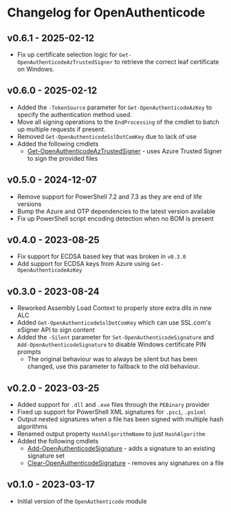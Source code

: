 # Changelog for OpenAuthenticode

## v0.6.1 - 2025-02-12

* Fix up certificate selection logic for `Get-OpenAuthenticodeAzTrustedSigner` to retrieve the correct leaf certificate on Windows.

## v0.6.0 - 2025-02-12

* Added the `-TokenSource` parameter for `Get-OpenAuthenticodeAzKey` to specify the authentication method used.
* Move all signing operations to the `EndProcessing` of the cmdlet to batch up multiple requests if present.
* Removed `Get-OpenAuthenticodeSslDotComKey` due to lack of use
* Added the following cmdlets
  * [Get-OpenAuthenticodeAzTrustedSigner](./docs/en-US/Get-OpenAuthenticodeAzTrustedSigner.md) - uses Azure Trusted Signer to sign the provided files

## v0.5.0 - 2024-12-07

* Remove support for PowerShell 7.2 and 7.3 as they are end of life versions
* Bump the Azure and OTP dependencies to the latest version available
* Fix up PowerShell script encoding detection when no BOM is present

## v0.4.0 - 2023-08-25

* Fix support for ECDSA based key that was broken in `v0.3.0`
* Add support for ECDSA keys from Azure using `Get-OpenAuthenticodeAzKey`

## v0.3.0 - 2023-08-24

* Reworked Assembly Load Context to properly store extra dlls in new ALC
* Added `Get-OpenAuthenticodeSslDotComKey` which can use SSL.com's eSigner API to sign content
* Added the `-Silent` parameter for `Set-OpenAuthenticodeSignature` and `Add-OpenAuthenticodeSignature` to disable Windows certificate PIN prompts
  * The original behaviour was to always be silent but has been changed, use this parameter to fallback to the old behaviour.

## v0.2.0 - 2023-03-25

* Added support for `.dll` and `.exe` files through the `PEBinary` provider
* Fixed up support for PowerShell XML signatures for `.psc1`, `.ps1xml`
* Output nested signatures when a file has been signed with multiple hash algorithms
* Renamed output property `HashAlgorithmName` to just `HashAlgorithm`
* Added the following cmdlets
  * [Add-OpenAuthenticodeSignature](./docs/en-US/Add-OpenAuthenticodeSignature.md) - adds a signature to an existing signature set
  * [Clear-OpenAuthenticodeSignature](./docs/en-US/Clear-OpenAuthenticodeSignature.md) - removes any signatures on a file

## v0.1.0 - 2023-03-17

+ Initial version of the `OpenAuthenticode` module

